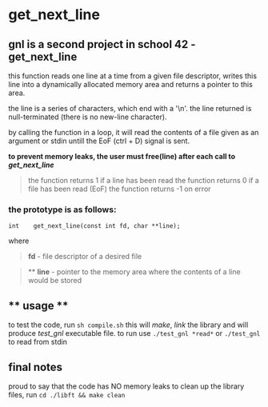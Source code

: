 # get_next_line

## gnl is a second project in school 42 - get_next_line

this function reads one line at a time from a given file descriptor, writes this line
into a dynamically allocated memory area and returns a pointer to this area.

the line is a series of characters, which end with a '\n'.
the line returned is null-terminated (there is no new-line character).

by calling the function in a loop, it will read the contents of a file given as an
argument or stdin untill the EoF (ctrl + D) signal is sent.

**to prevent memory leaks, the user must free(line) after each call to _get_next_line_**

> the function returns 1 if a line has been read
> the function returns 0 if a file has been read (EoF)
> the function returns -1 on error

### the prototype is as follows:

`int	get_next_line(const int fd, char **line);`

where 

> **fd** - file descriptor of a desired file

> ** **line** - pointer to the memory area where the contents of a line would be stored



## ** usage **

to test the code, run `sh compile.sh`
this will *make*, *link* the library and will produce *test_gnl* executable file.
to run use `./test_gnl *read*` or `./test_gnl` to read from stdin

## final notes

proud to say that the code has NO memory leaks
to clean up the library files, run `cd ./libft && make clean`
